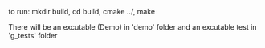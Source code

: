 to run:
mkdir build, 
cd build,
cmake ../,
make

	
There will be an excutable (Demo) in 'demo' folder and an excutable test in 'g_tests' folder

